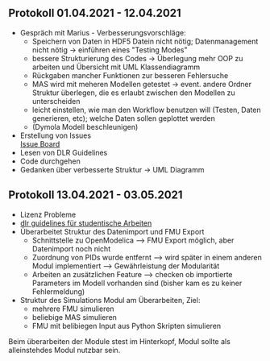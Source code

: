 ## Protokoll 01.04.2021 - 12.04.2021

- Gespräch mit Marius - Verbesserungsvorschläge:
    * Speichern von Daten in HDF5 Datein nicht nötig; Datenmanagement nicht nötig &rarr; einführen eines "Testing Modes"
    * bessere Strukturierung des Codes &rarr; Überlegung mehr OOP zu arbeiten und Übersicht mit UML Klassendiagramm
    * Rückgaben mancher Funktionen zur besseren Fehlersuche 
    * MAS wird mit meheren Modellen getestet &rarr; event. andere Ordner Struktur überlegen, die es erlaubt zwischen den Modellen zu unterscheiden
    * leicht einstellen, wie man den Workflow benutzen will (Testen, Daten generieren, etc); welche Daten sollen geplottet werden
    * (Dymola Modell beschleunigen) 
- Erstellung von Issues <br> [Issue Board](https://git.rwth-aachen.de/fst-tuda/projects/digitalization/fair_sim/ADP_FAIR_Sim/-/boards)
- Lesen von DLR Guidelines
- Code durchgehen
- Gedanken über verbesserte Struktur &rarr; UML Diagramm

## Protokoll 13.04.2021 - 03.05.2021
- Lizenz Probleme
- [dlr guidelines für studentische Arbeiten](https://git.rwth-aachen.de/fst-tuda/projects/digitalization/fair_sim/fair_sim_release/-/blob/master/dlr%20guidelines/requirements_class_1.md)
- Überarbeitet Struktur des Datenimport und FMU Export 
    - Schnittstelle zu OpenModelica --> FMU Export möglich, aber Datenimport noch nicht
    - Zuordnung von PIDs wurde entfernt --> wird später in einem anderen Modul implementiert --> Gewährleistung der Modularität
    - Arbeiten an zusätzlichen Feature --> checken ob importierte Parameters im Modell vorhanden sind (bisher kam es zu keiner Fehlermeldung)
- Struktur des Simulations Modul am Überarbeiten, Ziel:
    - mehrere FMU simulieren 
    - beliebige MAS simulieren
    - FMU mit belibiegen Input aus Python Skripten simulieren

Beim überarbeiten der Module stest im Hinterkopf, Modul sollte als alleinstehdes Modul nutzbar sein.

